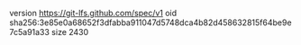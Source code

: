 version https://git-lfs.github.com/spec/v1
oid sha256:3e85e0a68652f3dfabba911047d5748dca4b82d458632815f64be9e7c5a91a33
size 2430
